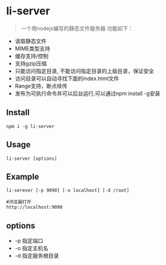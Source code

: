 # li-server
> 一个用nodejs编写的静态文件服务器 功能如下：

- 读取静态文件
- MIME类型支持
- 缓存支持/控制
- 支持gzip压缩
- 只能访问指定目录, 不能访问指定目录的上级目录，保证安全
- 访问目录可以自动寻找下面的index.html文件
- Range支持，断点续传
- 发布为可执行命令并可以后台运行,可以通过npm install -g安装

## Install
```
npm i -g li-server
```

## Usage
```
li-server [options]

```
## Example
```
li-serever [-p 9090] [-o localhost] [-d /root]

#浏览器打开
http://localhost:9090
```
## options

- -p 指定端口
- -o 指定主机名
- -d 指定服务根目录 

